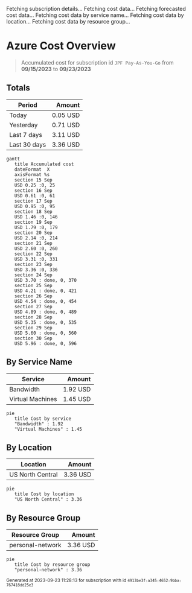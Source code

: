 Fetching subscription details...
Fetching cost data...
Fetching forecasted cost data...
Fetching cost data by service name...
Fetching cost data by location...
Fetching cost data by resource group...
# Azure Cost Overview

> Accumulated cost for subscription id `JPF Pay-As-You-Go` from **09/15/2023** to **09/23/2023**

## Totals

|Period|Amount|
|---|---:|
|Today|0.05 USD|
|Yesterday|0.71 USD|
|Last 7 days|3.11 USD|
|Last 30 days|3.36 USD|

```mermaid
gantt
   title Accumulated cost
   dateFormat  X
   axisFormat %s
   section 15 Sep
   USD 0.25 :0, 25
   section 16 Sep
   USD 0.61 :0, 61
   section 17 Sep
   USD 0.95 :0, 95
   section 18 Sep
   USD 1.46 :0, 146
   section 19 Sep
   USD 1.79 :0, 179
   section 20 Sep
   USD 2.14 :0, 214
   section 21 Sep
   USD 2.60 :0, 260
   section 22 Sep
   USD 3.31 :0, 331
   section 23 Sep
   USD 3.36 :0, 336
   section 24 Sep
   USD 3.70 : done, 0, 370
   section 25 Sep
   USD 4.21 : done, 0, 421
   section 26 Sep
   USD 4.54 : done, 0, 454
   section 27 Sep
   USD 4.89 : done, 0, 489
   section 28 Sep
   USD 5.35 : done, 0, 535
   section 29 Sep
   USD 5.60 : done, 0, 560
   section 30 Sep
   USD 5.96 : done, 0, 596
```

## By Service Name

|Service|Amount|
|---|---:|
|Bandwidth|1.92 USD|
|Virtual Machines|1.45 USD|

```mermaid
pie
   title Cost by service
   "Bandwidth" : 1.92
   "Virtual Machines" : 1.45
```

## By Location

|Location|Amount|
|---|---:|
|US North Central|3.36 USD|

```mermaid
pie
   title Cost by location
   "US North Central" : 3.36
```

## By Resource Group

|Resource Group|Amount|
|---|---:|
|personal-network|3.36 USD|

```mermaid
pie
   title Cost by resource group
   "personal-network" : 3.36
```

<sup>Generated at 2023-09-23 11:28:13 for subscription with id `4913be3f-a345-4652-9bba-767418dd25e3`</sup>
